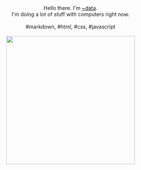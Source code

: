 <p align="center" style="font-family: var(--nc-font-mono);">
    <br>
    <br>
    Hello there. I'm <a href="https://purplewastaken.com/">~data</a>.
    <br>
    I'm doing a lot of stuff with computers right now.
    <br><br>
    #markdown, #html, #css, #javascript
    <br>
    <br>
    <img src="https://media.giphy.com/media/3o7WIHsSrmSmbfdwIM/giphy.gif" width="350" />
</p>